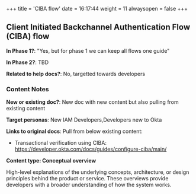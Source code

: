 +++
title = 'CIBA flow'
date = 16:17:44
weight = 11
alwaysopen = false
+++

## Client Initiated Backchannel Authentication Flow (CIBA) flow

**In Phase 1?**: "Yes, but for phase 1 we can keep all flows one guide"

**In Phase 2?**: TBD

**Related to help docs?**: No, targetted towards developers



### Content Notes

**New or existing doc?**: New doc with new content but also pulling from existing content

**Target personas**: New IAM Developers,Developers new to Okta

**Links to original docs**: Pull from below existing content:
- Transactional verification using CIBA: https://developer.okta.com/docs/guides/configure-ciba/main/

**Content type: Conceptual overview**

High-level explanations of the underlying concepts, architecture, or design principles behind the product or service. These overviews provide developers with a broader understanding of how the system works.


